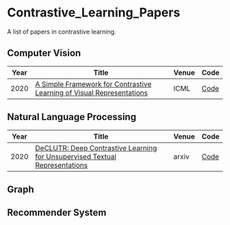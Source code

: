 # Contrastive_Learning_Papers
A list of papers in contrastive learning. 
## Computer Vision
| Year | Title                                                        | Venue | Code |
| -----|------------------------------------------------------------- | ----- | ---- |
|2020 | [A Simple Framework for Contrastive Learning of Visual Representations](https://arxiv.org/pdf/2002.05709.pdf) | ICML  | [Code](https://www.github.com/google-research/simclr) |

## Natural Language Processing
| Year | Title                                                        | Venue | Code |
| -----|------------------------------------------------------------- | ----- | ---- |
| 2020 | [DeCLUTR: Deep Contrastive Learning for Unsupervised Textual Representations](https://arxiv.org/abs/2006.03659) | arxiv  | [Code]() |
## Graph

## Recommender System 
